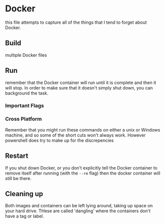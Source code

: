 # Docker 
this file attempts to capture all of the things that I tend to forget about Docker.

## Build

multiple Docker files

## Run

remember that the Docker container will run until it is complete and then it will stop. In order to make sure that it doesn't simply shut down, you can background the task.

### Important Flags

### Cross Platform
Remember that you might run these commands on either a unix or Windows machine, and so some of the short cuts won't always work. However powershell does try to make up for the discrepencies

## Restart
If you shut down Docker, or you don't explicitly tell the Docker container to remove itself after running (with the `--rm` flag) then the docker container will still be there. 

## Cleaning up
Both images and containers can be left lying around, taking up space on your hard drive. THese are called 'dangling' where the containers don't have a tag or label.